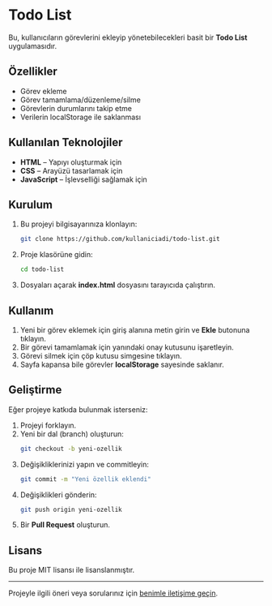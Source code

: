 # Todo List

Bu, kullanıcıların görevlerini ekleyip yönetebilecekleri basit bir **Todo List** uygulamasıdır.

## Özellikler
- Görev ekleme
- Görev tamamlama/düzenleme/silme
- Görevlerin durumlarını takip etme
- Verilerin localStorage ile saklanması

## Kullanılan Teknolojiler
- **HTML** – Yapıyı oluşturmak için
- **CSS** – Arayüzü tasarlamak için
- **JavaScript** – İşlevselliği sağlamak için

## Kurulum
1. Bu projeyi bilgisayarınıza klonlayın:
   ```sh
   git clone https://github.com/kullaniciadi/todo-list.git
   ```
2. Proje klasörüne gidin:
   ```sh
   cd todo-list
   ```
3. Dosyaları açarak **index.html** dosyasını tarayıcıda çalıştırın.

## Kullanım
1. Yeni bir görev eklemek için giriş alanına metin girin ve **Ekle** butonuna tıklayın.
2. Bir görevi tamamlamak için yanındaki onay kutusunu işaretleyin.
3. Görevi silmek için çöp kutusu simgesine tıklayın.
4. Sayfa kapansa bile görevler **localStorage** sayesinde saklanır.

## Geliştirme
Eğer projeye katkıda bulunmak isterseniz:
1. Projeyi forklayın.
2. Yeni bir dal (branch) oluşturun:
   ```sh
   git checkout -b yeni-ozellik
   ```
3. Değişikliklerinizi yapın ve commitleyin:
   ```sh
   git commit -m "Yeni özellik eklendi"
   ```
4. Değişiklikleri gönderin:
   ```sh
   git push origin yeni-ozellik
   ```
5. Bir **Pull Request** oluşturun.

## Lisans
Bu proje MIT lisansı ile lisanslanmıştır.

---
Projeyle ilgili öneri veya sorularınız için [benimle iletişime geçin](mailto:email@example.com).

